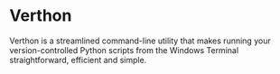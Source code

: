 # Verthon
Verthon is a streamlined command-line utility that makes running your version-controlled Python scripts from the Windows Terminal straightforward, efficient and simple.
